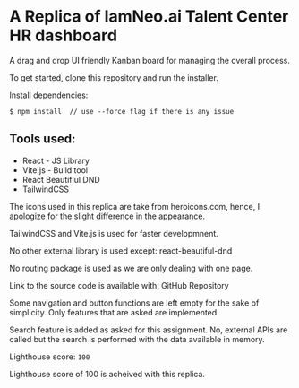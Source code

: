 # A Replica of IamNeo.ai Talent Center HR dashboard

A drag and drop UI friendly Kanban board for managing the overall process.

To get started, clone this repository and run the installer.

Install dependencies:

```
$ npm install  // use --force flag if there is any issue
```

## Tools used:

- React - JS Library
- Vite.js - Build tool
- React Beautiflul DND
- TailwindCSS

The icons used in this replica are take from heroicons.com, hence, I apologize for the slight difference in the appearance.

TailwindCSS and Vite.js is used for faster developmnent.

No other external library is used except:
react-beautiful-dnd

No routing package is used as we are only dealing with one page.

Link to the source code is available with:
GitHub Repository

Some navigation and button functions are left empty for the sake of simplicity. Only features that are asked are implemented.

Search feature is added as asked for this assignment. No, external APIs are called but the search is performed with the data available in memory.

Lighthouse score: `100`

Lighthouse score of 100 is acheived with this replica.
